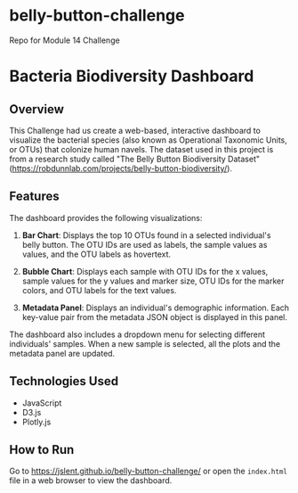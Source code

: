 # belly-button-challenge
Repo for Module 14 Challenge

# Bacteria Biodiversity Dashboard

## Overview

This Challenge had us create a web-based, interactive dashboard to visualize the bacterial species (also known as Operational Taxonomic Units, or OTUs) that colonize human navels. The dataset used in this project is from a research study called "The Belly Button Biodiversity Dataset" (https://robdunnlab.com/projects/belly-button-biodiversity/).  

## Features

The dashboard provides the following visualizations:

1. **Bar Chart**: Displays the top 10 OTUs found in a selected individual's belly button. The OTU IDs are used as labels, the sample values as values, and the OTU labels as hovertext.

2. **Bubble Chart**: Displays each sample with OTU IDs for the x values, sample values for the y values and marker size, OTU IDs for the marker colors, and OTU labels for the text values.

3. **Metadata Panel**: Displays an individual's demographic information. Each key-value pair from the metadata JSON object is displayed in this panel.

The dashboard also includes a dropdown menu for selecting different individuals' samples. When a new sample is selected, all the plots and the metadata panel are updated.

## Technologies Used

- JavaScript
- D3.js
- Plotly.js

## How to Run

Go to https://jslent.github.io/belly-button-challenge/ or open the `index.html` file in a web browser to view the dashboard.


